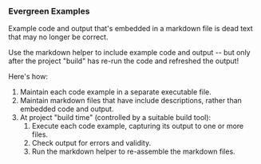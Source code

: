 ### Evergreen Examples

Example code and output that's embedded in a markdown file is dead text that may no longer be correct.

Use the markdown helper to include example code and output -- but only after the project "build" has re-run the code and refreshed the output!

Here's how:

1.  Maintain each code example in a separate executable file.
1.  Maintain markdown files that have include descriptions, rather than embedded code and output.
1.  At project "build time" (controlled by a suitable build tool):
    1.  Execute each code example, capturing its output to one or more files.
    1.  Check output for errors and validity.
    1.  Run the markdown helper to re-assemble the markdown files.